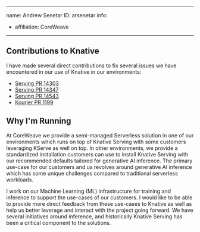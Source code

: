 -------------------------------------------------------------
name: Andrew Senetar
ID: arsenetar
info:
  - affiliation: CoreWeave
-------------------------------------------------------------

## Contributions to Knative

I have made several direct contributions to fix several issues we have encountered in our use of
Knative in our environments:

- [Serving PR 14303](https://github.com/knative/serving/pull/14303)
- [Serving PR 14347](https://github.com/knative/serving/pull/14347)
- [Serving PR 14543](https://github.com/knative/serving/pull/14543)
- [Kourier PR 1199](https://github.com/knative-extensions/net-kourier/pull/1199)

## Why I'm Running

At CoreWeave we provide a semi-managed Serverless solution in one of our environments which runs on
top of Knative Serving with some customers leveraging KServe as well on top.  In other environments,
we provide a standardized installation customers can use to install Knative Serving with our
recommended defaults tailored for generative AI inference.  The primary use-case for our customers
and us revolves around generative AI inference which has some unique challenges compared to
traditional serverless workloads.

I work on our Machine Learning (ML) infrastructure for training and inference to support the
use-cases of our customers.  I would like to be able to provide more direct feedback from these
use-cases to Knative as well as help us better leverage and interact with the project going
forward.  We have several initiatives around inference, and historically Knative Serving has been a
critical component to the solutions.
